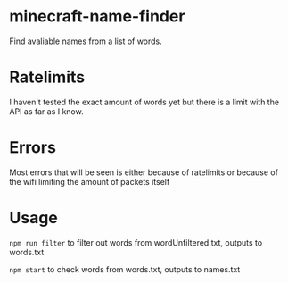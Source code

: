 # minecraft-name-finder

Find avaliable names from a list of words.

# Ratelimits

I haven't tested the exact amount of words yet but there is a limit with the API as far as I know.

# Errors

Most errors that will be seen is either because of ratelimits or because of the wifi limiting the amount of packets itself

# Usage

`npm run filter` to filter out words from wordUnfiltered.txt, outputs to words.txt

`npm start` to check words from words.txt, outputs to names.txt
